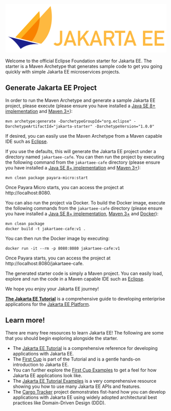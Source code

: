 <p align="center">
    <img src="images/jakartaee_logo.jpg" width="800">
</p>

Welcome to the official Eclipse Foundation starter for Jakarta EE. The starter is a Maven Archetype that generates sample code to get you going quickly with simple Jakarta EE microservices projects.

## Generate Jakarta EE Project
In order to run the Maven Archetype and generate a sample Jakarta EE project, please execute (please ensure you have installed a [Java SE 8+ implementation](https://adoptium.net/?variant=openjdk8) and [Maven 3+](https://maven.apache.org/download.cgi)):

```
mvn archetype:generate -DarchetypeGroupId="org.eclipse" -DarchetypeArtifactId="jakarta-starter" -DarchetypeVersion="1.0.0"
```

If desired, you can easily use the Maven Archetype from a Maven capable IDE such as [Eclipse](https://www.eclipse.org/ide).

If you use the defaults, this will generate the Jakarta EE project under a directory named `jakartaee-cafe`. You can then run the project by executing the following command from the `jakartaee-cafe` directory (please ensure you have installed a [Java SE 8+ implementation](https://adoptium.net/?variant=openjdk8) and [Maven 3+](https://maven.apache.org/download.cgi)):

```
mvn clean package payara-micro:start
```

Once Payara Micro starts, you can access the project at http://localhost:8080.

You can also run the project via Docker. To build the Docker image, execute the following commands from the `jakartaee-cafe` directory (please ensure you have installed a [Java SE 8+ implementation](https://adoptium.net/?variant=openjdk8), [Maven 3+](https://maven.apache.org/download.cgi) and [Docker](https://docs.docker.com/get-docker/)): 

```
mvn clean package
docker build -t jakartaee-cafe:v1 .
```

You can then run the Docker image by executing:

```
docker run -it --rm -p 8080:8080 jakartaee-cafe:v1
```

Once Payara starts, you can access the project at http://localhost:8080/jakartaee-cafe.

The generated starter code is simply a Maven project. You can easily load, explore and run the code in a Maven capable IDE such as [Eclipse](https://www.eclipse.org/ide).

We hope you enjoy your Jakarta EE journey!

**[The Jakarta EE Tutorial](https://eclipse-ee4j.github.io/jakartaee-tutorial)** is a comprehensive guide to 
developing enteriprise applications for the [Jakarta EE Platform](https://jakarta.ee).

## Learn more!
There are many free resources to learn Jakarta EE! The following are some that you should begin exploring alongside the starter.

* The [Jakarta EE Tutorial](https://eclipse-ee4j.github.io/jakartaee-tutorial) is a comprehensive reference for developing applications with Jakarta EE.
* The [First Cup](https://eclipse-ee4j.github.io/jakartaee-firstcup/) is part of the Tutorial and is a gentle hands-on introduction to Jakarta EE.
* You can further explore the [First Cup Examples](https://github.com/eclipse-ee4j/jakartaee-firstcup-examples) to get a feel for how Jakarta EE applications look like.
* The [Jakarta EE Tutorial Examples](https://github.com/eclipse-ee4j/jakartaee-tutorial-examples) is a very comprehensive resource showing you how to use many Jakarta EE APIs and features.
* The [Cargo Tracker](https://eclipse-ee4j.github.io/cargotracker/) project demonstrates fist-hand how you can develop applications with Jakarta EE using widely adopted architectural best practices like Domain-Driven Design (DDD).
